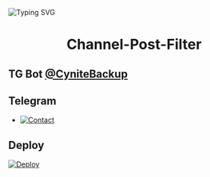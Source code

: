 ![Typing SVG](https://readme-typing-svg.herokuapp.com/?lines=CHANNEL+POST+FILTER+BOT!;CREATED+BY+TECHNICAL+CYNITE!)
</p>

</p>
<h1 align="center">
  <b>Channel-Post-Filter</b>
</h1>

## TG Bot [@CyniteBackup](t.me/CyniteBackup)

## Telegram 


* [![Contact](https://img.shields.io/static/v1?label=Contact&message=On+Telegram&color=critical)](https://t.me/Cynitesupport)

## Deploy 

[![Deploy](https://www.herokucdn.com/deploy/button.svg)](https://heroku.com/deploy?template=https://github.com/TechnicalCynite/Channel-Post-Filter-Bot)
